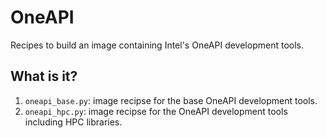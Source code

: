 # OneAPI

Recipes to build an image containing Intel's OneAPI development
tools.


## What is it?

1. `oneapi_base.py`: image recipse for the base OneAPI development tools.
1. `oneapi_hpc.py`: image recipse for the OneAPI development tools including
   HPC libraries.
